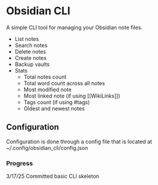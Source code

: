 # Obsidian CLI

A simple CLI tool for managing your Obsidian note files.

- List notes
- Search notes
- Delete notes
- Create notes
- Backup vaults
- Stats
  - Total notes count
  - Total word count across all notes
  - Most modified note
  - Most linked note (if using [[WikiLinks]])
  - Tags count (if using #tags)
  - Oldest and newest notes

## Configuration

Configuration is done through a config file that is located at ~/.config/obsidian_cli/config.json

### Progress

3/17/25
Committed basic CLI skeleton
